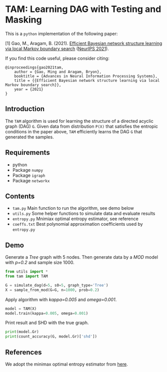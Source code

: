 # TAM: Learning DAG with Testing and Masking

This is a `python` implementation of the following paper:

[1] Gao, M., Aragam, B. (2021). [Efficient Bayesian network structure learning via local Markov boundary search](https://arxiv.org/abs/2110.06082) ([NeurIPS 2021](https://nips.cc/Conferences/2021/)).

If you find this code useful, please consider citing:
```
@inproceedings{gao2021tam,
    author = {Gao, Ming and Aragam, Bryon},
    booktitle = {Advances in Neural Information Processing Systems},
    title = {{Efficient Bayesian network structure learning via local Markov boundary search}},
    year = {2021}
}
```

## Introduction

The `TAM` algorithm is used for learning the structure of a directed acyclic graph (DAG) `G`. Given data from distribution `P(X)` that satisfies the entropic conditions in the paper above, `TAM` efficiently learns the DAG `G` that generated the samples.

## Requirements
- python
- Package `numpy`
- Package `igraph`
- Package `networkx`

## Contents
- `tam.py` Main function to run the algorithm, see demo below
- `utils.py` Some helper functions to simulate data and evaluate results
- `entropy.py` Mnimiax optimal entropy estimator, see reference
- `coeffs.txt` Best polynomial approximation coefficients used by `entropy.py`

## Demo
Generate a *Tree* graph with 5 nodes. Then generate data by a *MOD* model with *p=0.2* and sample size 1000.
```python
from utils import *
from tam import TAM

G = simulate_dag(d=5, s0=5, graph_type='Tree')
X = sample_from_mod(G=G, n=1000, prob=0.2)
```
Apply algorithm with *kappa=0.005* and *omega=0.001*.
```python
model = TAM(X)
model.train(kappa=0.005, omega=0.001)
```
Print result and SHD with the true graph.
```python
print(model.Gr)
print(count_accuracy(G, model.Gr)['shd'])
```

## References
We adopt the minimax optimal entropy estimator from [here](https://github.com/Albuso0/entropy).
